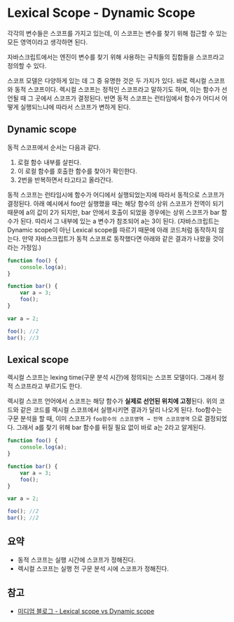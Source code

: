 # Lexical Scope - Dynamic Scope

각각의 변수들은 스코프를 가지고 있는데, 이 스코프는 변수를 찾기 위해 접근할 수 있는 모든 영역이라고 생각하면 된다.

자바스크립트에서는 엔진이 변수를 찾기 위해 사용하는 규칙들의 집합들을 스코프라고 정의할 수 있다.

스코프 모델은 다양하게 있는 데 그 중 유명한 것은 두 가지가 있다. 바로 렉시컬 스코프와 동적 스코프이다. 렉시컬 스코프는 정적인 스코프라고 말하기도 하며, 이는 함수가 선언될 때 그 곳에서 스코프가 결정된다. 반면 동적 스코프는 런타임에서 함수가 어디서 어떻게 실행되느냐에 따라서 스코프가 변하게 된다.

## Dynamic scope

동적 스코프에서 순서는 다음과 같다.

1. 로컬 함수 내부를 살핀다.
2. 이 로컬 함수를 호출한 함수를 찾아가 확인한다.
3. 2번을 반복하면서 타고타고 올라간다.

동적 스코프는 런타임시에 함수가 어디에서 실행되었는지에 따라서 동적으로 스코프가 결정된다. 아래 예시에서 foo만 실행했을 때는 해당 함수의 상위 스코프가 전역이 되기 때문에 a의 값이 2가 되지만, bar 안에서 호출이 되었을 경우에는 상위 스코프가 bar 함수가 된다. 따라서 그 내부에 있는 a 변수가 참조되어 a는 3이 된다. (자바스크립트는 Dynamic scope이 아닌 Lexical scope를 따르기 때문에 아래 코드처럼 동작하지 않는다. 만약 자바스크립트가 동적 스코프로 동작했다면 아래와 같은 결과가 나왔을 것이라는 가정임.)

```jsx
function foo() {
	console.log(a); 
}

function bar() {
	var a = 3;
	foo();
}

var a = 2;

foo(); //2
bar(); //3
```

## Lexical scope

렉시컬 스코프는 lexing time(구문 분석 시간)에 정의되는 스코프 모델이다. 그래서 정적 스코프라고 부르기도 한다.

렉시컬 스코프 언어에서 스코프는 해당 함수가 **실제로 선언된 위치에 고정**된다. 위의 코드와 같은 코드를 렉시컬 스코프에서 실행시키면 결과가 달리 나오게 된다. foo함수는 구문 분석을 할 때, 이미 스코프가 `foo함수의 스코프영역 → 전역 스코프영역` 으로 결정되었다. 그래서 a를 찾기 위해 bar 함수를 뒤질 필요 없이 바로 a는 2라고 알게된다.

```jsx
function foo() {
	console.log(a); 
}

function bar() {
	var a = 3;
	foo();
}

var a = 2;

foo(); //2
bar(); //2
```

## 요약

- 동적 스코프는 실행 시간에 스코프가 정해진다.
- 렉시컬 스코프는 실행 전 구문 분석 시에 스코프가 정해진다.

## 참고

- [미디엄 블로그 - Lexical scope vs Dynamic scope](https://medium.com/@osmanakar_65575/javascript-lexical-and-dynamic-scoping-72c17e4476dd)